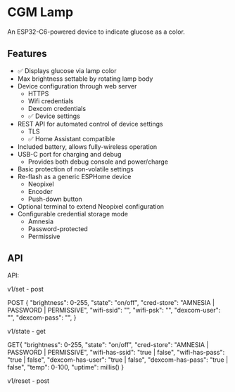 # CGM Lamp

An ESP32-C6-powered device to indicate glucose as a color.

## Features

- ✅ Displays glucose via lamp color
- Max brightness settable by rotating lamp body
- Device configuration through web server
  - HTTPS
  - Wifi credentials
  - Dexcom credentials
  - ✅ Device settings
- REST API for automated control of device settings
  - TLS
  - ✅ Home Assistant compatible
- Included battery, allows fully-wireless operation
- USB-C port for charging and debug
  - Provides both debug console and power/charge
- Basic protection of non-volatile settings
- Re-flash as a generic ESPHome device
  - Neopixel
  - Encoder
  - Push-down button
- Optional terminal to extend Neopixel configuration
- Configurable credential storage mode
  - Amnesia
  - Password-protected
  - Permissive

## API

API:

v1/set - post

POST {
  "brightness": 0-255,
  "state": "on/off",
  "cred-store": "AMNESIA | PASSWORD | PERMISSIVE",
  "wifi-ssid": "",
  "wifi-psk": "",
  "dexcom-user": "",
  "dexcom-pass": "",
}

v1/state - get

GET{
  "brightness": 0-255,
  "state": "on/off",
  "cred-store": "AMNESIA | PASSWORD | PERMISSIVE",
  "wifi-has-ssid": "true | false",
  "wifi-has-pass": "true | false",
  "dexcom-has-user": "true | false",
  "dexcom-has-pass": "true | false",
  "temp": 0-100,
  "uptime": millis()
}

v1/reset - post
